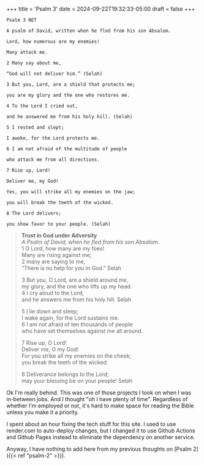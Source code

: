 +++
title = 'Psalm 3'
date = 2024-09-22T19:32:33-05:00
draft = false
+++

```
Psalm 3 NET

A psalm of David, written when he fled from his son Absalom.

Lord, how numerous are my enemies!

Many attack me.

2 Many say about me,

“God will not deliver him.” (Selah)

3 But you, Lord, are a shield that protects me;

you are my glory and the one who restores me.

4 To the Lord I cried out,

and he answered me from his holy hill. (Selah)

5 I rested and slept;

I awoke, for the Lord protects me.

6 I am not afraid of the multitude of people

who attack me from all directions.

7 Rise up, Lord!

Deliver me, my God!

Yes, you will strike all my enemies on the jaw;

you will break the teeth of the wicked.

8 The Lord delivers;

you show favor to your people. (Selah)
```

> **Trust in God under Adversity**  
> *A Psalm of David, when he fled from his son Absalom.*  
> 1 O Lord, how many are my foes!  
>     Many are rising against me;  
> 2 many are saying to me,  
>     “There is no help for you in God.” Selah  
>   
> 3 But you, O Lord, are a shield around me,  
>     my glory, and the one who lifts up my head.  
> 4 I cry aloud to the Lord,  
>     and he answers me from his holy hill. Selah  
>   
> 5 I lie down and sleep;  
>     I wake again, for the Lord sustains me.  
> 6 I am not afraid of ten thousands of people  
>     who have set themselves against me all around.  
>   
> 7 Rise up, O Lord!  
>     Deliver me, O my God!  
> For you strike all my enemies on the cheek;  
>     you break the teeth of the wicked.  
>   
> 8 Deliverance belongs to the Lord;  
>     may your blessing be on your people! Selah  


Ok I'm really behind. This was one of those projects I took on when I was in-between jobs. And I thought "oh I have plenty of time". Regardless of whether I'm employed or not, it's hard to make space for reading the Bible unless you make it a priority.

I spent about an hour fixing the tech stuff for this site. I used to use render.com to auto-deploy changes, but I changed it to use Github Actions and Github Pages instead to eliminate the dependency on another service. 

Anyway, I have nothing to add here from my previous thoughts on [Psalm 2]({{< ref "psalm-2" >}}).